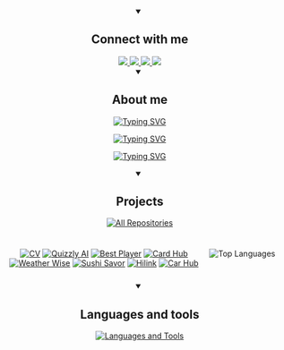 <div id="social-media" align="center">
  <details open>
    <summary><h2>Connect with me</h2></summary>
    <div id="badges" align="center">
      <a href="https://twitter.com/arturkulembetov">
        <img src="https://img.shields.io/badge/Twitter-1DA1F2?logo=X&logoColor=white&style=for-the-badge" />
      </a>
      <a href="https://www.linkedin.com/in/kulembetov/">
        <img src="https://img.shields.io/badge/LinkedIn-0077B5?logo=linkedin&logoColor=white&style=for-the-badge" />
      </a>
      <a href="https://t.me/artur_kulembetov">
        <img src="https://img.shields.io/badge/Telegram-0088CC?logo=telegram&logoColor=white&style=for-the-badge" />
      </a>
      <a href="mailto:artur_kulembetov@outlook.com">
        <img src="https://img.shields.io/badge/Mail-0078D4?logo=microsoft-outlook&logoColor=white&style=for-the-badge" />
      </a>
    </div>
  </details>
</div>

<div id="about-me" align="center">
  <details open>
    <summary><h2>About me</h2></summary>
    <p align="center">
      <a href="https://git.io/typing-svg">
        <img src="https://readme-typing-svg.demolab.com?font=Fira+Code&duration=501&pause=100&color=1E82F7&center=true&vCenter=true&repeat=false&random=false&width=435&lines=Software+Engineer" alt="Typing SVG" />
      </a>
    </p>
    <p align="center">
<a href="https://git.io/typing-svg">
  <img src="https://readme-typing-svg.demolab.com?font=Fira+Code&duration=3000&color=F7AB0E&center=true&vCenter=true&random=true&width=435&lines=Hi%2C+I'm+Artur;Working+at+an+AI+startup;Living+in+Bangkok;Pursuing+a+CS+degree;Attending+tech+meetups+regularly;Networking+with+tech+enthusiasts;Building+scalable+web+applications;Passionate+about+web+development" alt="Typing SVG" />
</a>
    </p>
    <p align="center">
      <a href="https://git.io/typing-svg"><img src="https://readme-typing-svg.demolab.com?font=Fira+Code&duration=501&pause=100&repeat=false&color=79F7AC&center=true&multiline=true&width=500&height=400&lines=Results-    driven+web+developer+with;expertise+in+designing+scalable%2C;user-                                                                              centric+applications+and;improving+workflows.+Skilled+in;modern+web+technologies+like+Next.js%2C;TypeScript%2C+and+React%2C+with+a;strong+focus+on+delivering+impactful;solutions+and+exceptional+user;environments%2C+emphasizing;collaboration%2C+code+quality%2C+and;continuous+improvement." alt="Typing SVG" />
      </a>
    </p>
  </details>
</div>

<div id="projects" align="center">
  <details open>
    <summary><h2>Projects</h2></summary>
    <p align="center">
      <a href="https://github.com/kulembetov?tab=repositories&sort=stargazers">
        <img alt="All Repositories" title="All Repositories" src="https://custom-icon-badges.demolab.com/badge/-Click%20Here%20For%20All%20My%20Repositories-1F222E?style=for-the-badge&logoColor=white&logo=repo" />
      </a>
    </p>
    <div style="display: flex; justify-content: space-between; flex-wrap: nowrap; gap: 10px; padding: 10px;">
    <div style="flex: 1; min-width: 300px;">

[![CV](https://github-readme-stats.vercel.app/api/pin/?username=kulembetov&repo=cv&theme=github_dark_dimmed)](https://github.com/kulembetov/cv)
[![Quizzly AI](https://github-readme-stats.vercel.app/api/pin/?username=kulembetov&repo=quizzly-ai&theme=github_dark_dimmed)](https://github.com/kulembetov/quizzly-ai)
[![Best Player](https://github-readme-stats.vercel.app/api/pin/?username=kulembetov&repo=best-player&theme=github_dark_dimmed)](https://github.com/kulembetov/best-player)
[![Card Hub](https://github-readme-stats.vercel.app/api/pin/?username=kulembetov&repo=card-hub&theme=github_dark_dimmed)](https://github.com/kulembetov/card-hub)
[![Weather Wise](https://github-readme-stats.vercel.app/api/pin/?username=kulembetov&repo=weather-wise&theme=github_dark_dimmed)](https://github.com/kulembetov/weather-wise)
[![Sushi Savor](https://github-readme-stats.vercel.app/api/pin/?username=kulembetov&repo=sushi-savor&theme=github_dark_dimmed)](https://github.com/kulembetov/sushi-savor)
[![Hilink](https://github-readme-stats.vercel.app/api/pin/?username=kulembetov&repo=hilink&theme=github_dark_dimmed)](https://github.com/kulembetov/hilink)
[![Car Hub](https://github-readme-stats.vercel.app/api/pin/?username=kulembetov&repo=car-hub&theme=github_dark_dimmed)](https://github.com/kulembetov/car-hub)
</div>
<div align="center">

![Top Languages](https://github-readme-stats.vercel.app/api/top-langs/?username=kulembetov&hide_progress=true&hide=html,css&theme=github_dark_dimmed)

</div>
</details>
</div>

<div id="languages-and-tools" align="center">
  <details open>
    <summary><h2>Languages and tools</h2></summary>
    <p align="center">
      <a href="https://git.io/typing-svg">
        <img src="https://readme-typing-svg.demolab.com?font=Fira+Code&pause=100&color=F7419B&center=true&vCenter=true&random=true&width=500&lines=JavaScript;React;HTML;CSS;Git;TypeScript;Redux;NextJS;MongoDB;PostgreSQL;Docker;Tailwind+CSS;shadcn%2Fui" alt="Languages and Tools" />
      </a>
    </p>
  </details>
</div>
